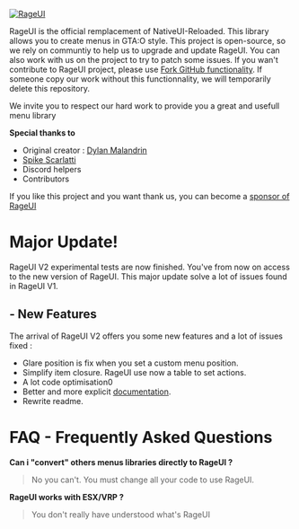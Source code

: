 [![RageUI](https://rageui.dylan-malandain.io/img/rageui.png)](https://github.com/iTexZoz/RageUI)

RageUI is the official remplacement of NativeUI-Reloaded. This library allows you to create menus in GTA:O style. This project is open-source, so we rely on communtiy to help us to upgrade and update RageUI. You can also work with us on the project to try to patch some issues.
If you wan't contribute to RageUI project, please use [Fork GitHub functionality](https://gist.github.com/Chaser324/ce0505fbed06b947d962). If someone copy our work without this functionnality, we will temporarily delete this repository.

We invite you to respect our hard work to provide you a great and usefull menu library

**Special thanks to**
  - Original creator : [Dylan Malandrin](https://github.com/iTexZoz)
  - [Spike Scarlatti](https://github.com/SpikeScarlatti)
  - Discord helpers
  - Contributors

If you like this project and you want thank us, you can become a [sponsor of RageUI](paypal.me/malandaindylan)

# Major Update!
RageUI V2 experimental tests are now finished. You've from now on access to the new version of RageUI. This major update solve a lot of issues found in RageUI V1.
## - New Features
The arrival of RageUI V2 offers you some new features and a lot of issues fixed :
- Glare position is fix when you set a custom menu position.
- Simplify item closure. RageUI use now a table to set actions.
- A lot code optimisation0
- Better and more explicit [documentation](https://github.com/iTexZoz/RageUI-Docs).
- Rewrite readme.

# FAQ - Frequently Asked Questions
**Can i "convert" others menus libraries directly to RageUI ?**
> No you can't. You must change all your code to use RageUI.

**RageUI works with ESX/VRP ?**
> You don't really have understood what's RageUI

